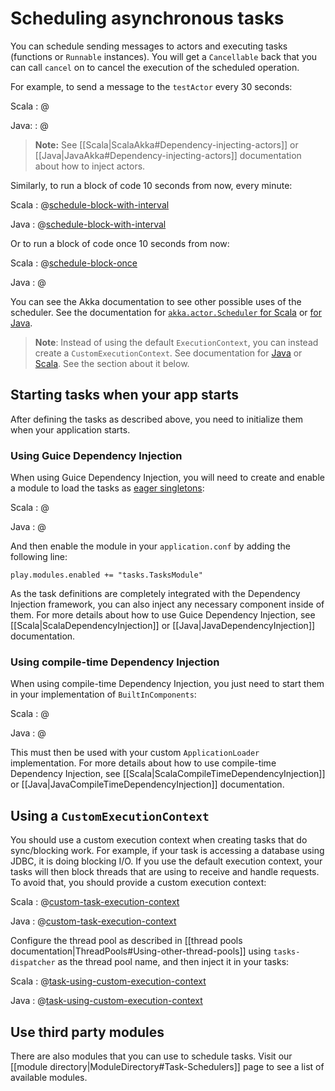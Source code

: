 <!--- Copyright (C) Lightbend Inc. <https://www.lightbend.com> -->

# Scheduling asynchronous tasks

You can schedule sending messages to actors and executing tasks (functions or `Runnable` instances). You will get a `Cancellable` back that you can call `cancel` on to cancel the execution of the scheduled operation.

For example, to send a message to the `testActor` every 30 seconds:

Scala
: @[](code/scalaguide/scheduling/MyActorTask.scala)

Java:
: @[](code/javaguide/scheduling/MyActorTask.java)

> **Note:** See [[Scala|ScalaAkka#Dependency-injecting-actors]] or [[Java|JavaAkka#Dependency-injecting-actors]] documentation about how to inject actors.

Similarly, to run a block of code 10 seconds from now, every minute:

Scala
: @[schedule-block-with-interval](code/scalaguide/scheduling/CodeBlockTask.scala)

Java
: @[schedule-block-with-interval](code/javaguide/scheduling/CodeBlockTask.java)

Or to run a block of code once 10 seconds from now:

Scala
: @[schedule-block-once](code/scalaguide/scheduling/CodeBlockTask.scala)

Java
: @[](code/javaguide/scheduling/CodeBlockOnceTask.java)

You can see the Akka documentation to see other possible uses of the scheduler. See the documentation for [`akka.actor.Scheduler` for Scala](https://doc.akka.io/api/akka/2.5/akka/actor/Scheduler.html) or [for Java](https://doc.akka.io/japi/akka/2.6/akka/actor/Scheduler.html).

> **Note**: Instead of using the default `ExecutionContext`, you can instead create a `CustomExecutionContext`. See documentation for [Java](api/java/play/libs/concurrent/CustomExecutionContext.html) or [Scala](api/scala/play/api/libs/concurrent/CustomExecutionContext.html). See the section about it below.

## Starting tasks when your app starts

After defining the tasks as described above, you need to initialize them when your application starts.

### Using Guice Dependency Injection

When using Guice Dependency Injection, you will need to create and enable a module to load the tasks as [eager singletons](https://github.com/google/guice/wiki/Scopes#eager-singletons):

Scala
: @[](code/scalaguide/scheduling/TasksModule.scala)

Java
: @[](code/javaguide/scheduling/TasksModule.java)

And then enable the module in your `application.conf` by adding the following line:

```
play.modules.enabled += "tasks.TasksModule"
```

As the task definitions are completely integrated with the Dependency Injection framework, you can also inject any necessary component inside of them. For more details about how to use Guice Dependency Injection, see [[Scala|ScalaDependencyInjection]] or [[Java|JavaDependencyInjection]] documentation.

### Using compile-time Dependency Injection

When using compile-time Dependency Injection, you just need to start them in your implementation of `BuiltInComponents`:

Scala
: @[](code/scalaguide/scheduling/MyBuiltInComponentsFromContext.scala)

Java
: @[](code/javaguide/scheduling/MyBuiltInComponentsFromContext.java)

This must then be used with your custom `ApplicationLoader` implementation. For more details about how to use compile-time Dependency Injection, see [[Scala|ScalaCompileTimeDependencyInjection]] or [[Java|JavaCompileTimeDependencyInjection]] documentation. 

## Using a `CustomExecutionContext`

You should use a custom execution context when creating tasks that do sync/blocking work. For example, if your task is accessing a database using JDBC, it is doing blocking I/O. If you use the default execution context, your tasks will then block threads that are using to receive and handle requests. To avoid that, you should provide a custom execution context:

Scala
: @[custom-task-execution-context](code/scalaguide/scheduling/TasksCustomExecutionContext.scala)

Java
: @[custom-task-execution-context](code/javaguide/scheduling/TasksCustomExecutionContext.java)


Configure the thread pool as described in [[thread pools documentation|ThreadPools#Using-other-thread-pools]] using `tasks-dispatcher` as the thread pool name, and then inject it in your tasks:

Scala
: @[task-using-custom-execution-context](code/scalaguide/scheduling/TasksCustomExecutionContext.scala)

Java
: @[task-using-custom-execution-context](code/javaguide/scheduling/TasksCustomExecutionContext.java)

## Use third party modules

There are also modules that you can use to schedule tasks. Visit our [[module directory|ModuleDirectory#Task-Schedulers]] page to see a list of available modules.
